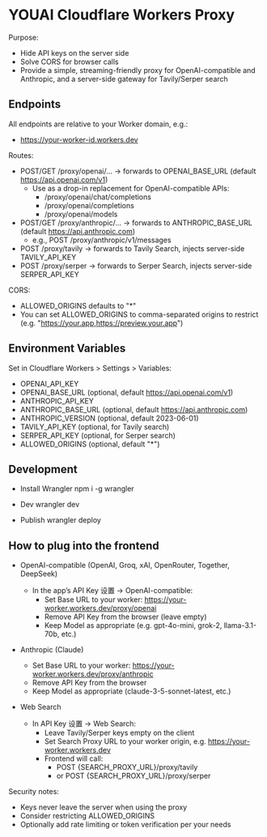 # YOUAI Cloudflare Workers Proxy

Purpose:
- Hide API keys on the server side
- Solve CORS for browser calls
- Provide a simple, streaming-friendly proxy for OpenAI-compatible and Anthropic, and a server-side gateway for Tavily/Serper search

## Endpoints

All endpoints are relative to your Worker domain, e.g.:
- https://your-worker-id.workers.dev

Routes:
- POST/GET /proxy/openai/...  -> forwards to OPENAI_BASE_URL (default https://api.openai.com/v1)
  - Use as a drop-in replacement for OpenAI-compatible APIs:
    - /proxy/openai/chat/completions
    - /proxy/openai/completions
    - /proxy/openai/models
- POST/GET /proxy/anthropic/... -> forwards to ANTHROPIC_BASE_URL (default https://api.anthropic.com)
  - e.g., POST /proxy/anthropic/v1/messages
- POST /proxy/tavily -> forwards to Tavily Search, injects server-side TAVILY_API_KEY
- POST /proxy/serper -> forwards to Serper Search, injects server-side SERPER_API_KEY

CORS:
- ALLOWED_ORIGINS defaults to "*"
- You can set ALLOWED_ORIGINS to comma-separated origins to restrict (e.g. "https://your.app,https://preview.your.app")

## Environment Variables

Set in Cloudflare Workers > Settings > Variables:

- OPENAI_API_KEY
- OPENAI_BASE_URL (optional, default https://api.openai.com/v1)
- ANTHROPIC_API_KEY
- ANTHROPIC_BASE_URL (optional, default https://api.anthropic.com)
- ANTHROPIC_VERSION (optional, default 2023-06-01)
- TAVILY_API_KEY (optional, for Tavily search)
- SERPER_API_KEY (optional, for Serper search)
- ALLOWED_ORIGINS (optional, default "*")

## Development

- Install Wrangler
  npm i -g wrangler

- Dev
  wrangler dev

- Publish
  wrangler deploy

## How to plug into the frontend

- OpenAI-compatible (OpenAI, Groq, xAI, OpenRouter, Together, DeepSeek)
  - In the app’s API Key 设置 -> OpenAI-compatible:
    - Set Base URL to your worker: https://your-worker.workers.dev/proxy/openai
    - Remove API Key from the browser (leave empty)
    - Keep Model as appropriate (e.g. gpt-4o-mini, grok-2, llama-3.1-70b, etc.)

- Anthropic (Claude)
  - Set Base URL to your worker: https://your-worker.workers.dev/proxy/anthropic
  - Remove API Key from the browser
  - Keep Model as appropriate (claude-3-5-sonnet-latest, etc.)

- Web Search
  - In API Key 设置 -> Web Search:
    - Leave Tavily/Serper keys empty on the client
    - Set Search Proxy URL to your worker origin, e.g. https://your-worker.workers.dev
    - Frontend will call:
      - POST {SEARCH_PROXY_URL}/proxy/tavily
      - or POST {SEARCH_PROXY_URL}/proxy/serper

Security notes:
- Keys never leave the server when using the proxy
- Consider restricting ALLOWED_ORIGINS
- Optionally add rate limiting or token verification per your needs